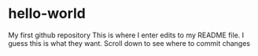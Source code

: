 # hello-world
My first github repository
This is where I enter edits to my README file.
I guess this is what they want.
Scroll down to see where to commit changes
